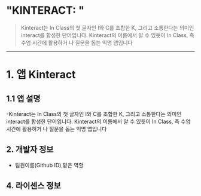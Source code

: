 "KINTERACT: "
============
>Kinteract는 In Class의 첫 글자인 I와 C를 조합한 K, 그리고 소통한다는 의미인 interact를 합성한 단어입니다. Kinteract의 이름에서 알 수 있듯이 In Class, 즉 수업 시간에 활용하거 나 질문을 돕는 익명 앱입니다
------------


# 1. 앱 Kinteract
## 1.1 앱 설명
-Kinteract는 In Class의 첫 글자인 I와 C를 조합한 K, 그리고 소통한다는 의미인 interact를 합성한 단어입니다. Kinteract의 이름에서 알 수 있듯이 In Class, 즉 수업 시간에 활용하거 나 질문을 돕는 익명 앱입니다

## 2. 개발자 정보
- 팀원이름(Github ID),맡은 역할
## 4. 라이센스 정보

